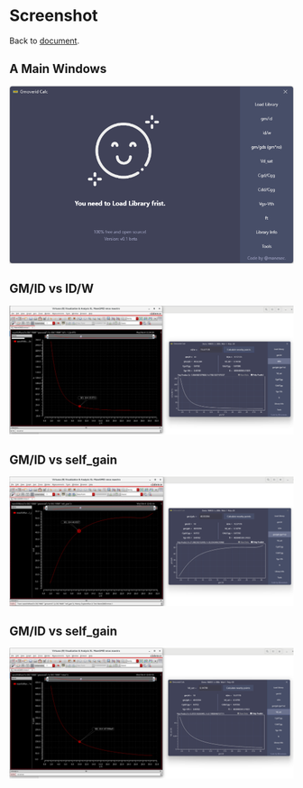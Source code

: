 # Screenshot

Back to [document](README.md).


## A Main Windows
![Main Windows](./img/MainWindows.png)

## GM/ID vs ID/W
![Main Windows](./img/gm_id_id_w.png)

## GM/ID vs self_gain
![Main Windows](./img/gm_id_self_gain.png)

## GM/ID vs self_gain
![Main Windows](./img/gm_id_vsat.png)
